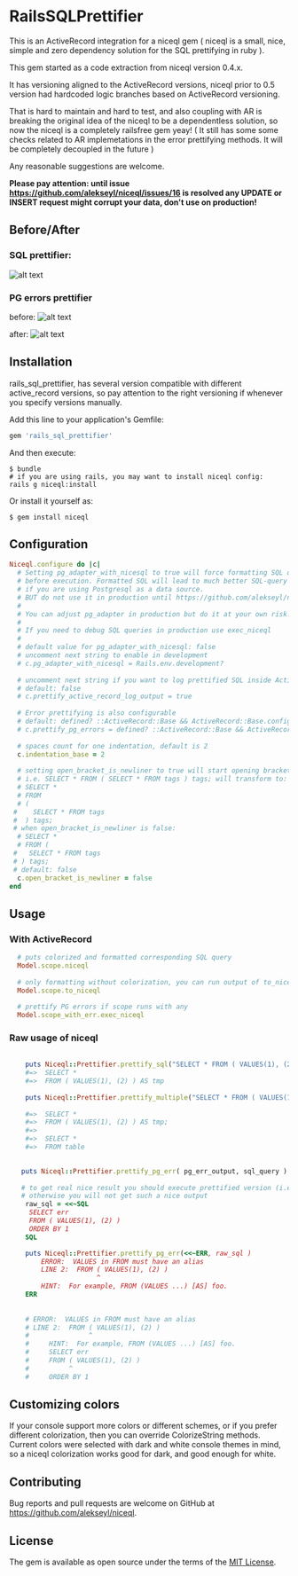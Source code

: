 # RailsSQLPrettifier

This is an ActiveRecord integration for a niceql gem ( niceql is a small, nice, simple and zero dependency solution for the SQL prettifying in ruby ).

This gem started as a code extraction from niceql version 0.4.x. 

It has versioning aligned to the ActiveRecord versions, niceql prior to 0.5 version had hardcoded logic branches based on ActiveRecord versioning. 

That is hard to maintain and hard to test, and also coupling with AR is breaking the original idea of the niceql to be a dependentless solution, so now the niceql is a completely railsfree gem yeay! ( It still has some some checks related to AR implemetations in the error prettifying methods. It will be completely decoupled in the future )

Any reasonable suggestions are welcome. 

**Please pay attention: until issue https://github.com/alekseyl/niceql/issues/16 is resolved any UPDATE or INSERT request might corrupt your data, don't use on production!**

 
## Before/After 
### SQL prettifier: 
![alt text](https://github.com/alekseyl/niceql/raw/master/to_niceql.png "To_niceql")

### PG errors prettifier 

before: 
![alt text](https://github.com/alekseyl/niceql/raw/master/err_was.png "To_niceql")

after:
![alt text](https://github.com/alekseyl/niceql/raw/master/err_now.png "To_niceql")


## Installation

rails_sql_prettifier, has several version compatible with different active_record versions, so pay attention to the right versioning
if whenever you specify versions manually.   

Add this line to your application's Gemfile:

```ruby
gem 'rails_sql_prettifier'
```

And then execute:

    $ bundle
    # if you are using rails, you may want to install niceql config:
    rails g niceql:install 

Or install it yourself as:

    $ gem install niceql

## Configuration

```ruby
Niceql.configure do |c|
  # Setting pg_adapter_with_nicesql to true will force formatting SQL queries
  # before execution. Formatted SQL will lead to much better SQL-query debugging and much more clearer error messages 
  # if you are using Postgresql as a data source. 
  # BUT do not use it in production until https://github.com/alekseyl/niceql/issues/16 is resolved 
  # 
  # You can adjust pg_adapter in production but do it at your own risk!
  # 
  # If you need to debug SQL queries in production use exec_niceql
  # 
  # default value for pg_adapter_with_nicesql: false
  # uncomment next string to enable in development
  # c.pg_adapter_with_nicesql = Rails.env.development?
  
  # uncomment next string if you want to log prettified SQL inside ActiveRecord logging. 
  # default: false
  # c.prettify_active_record_log_output = true
  
  # Error prettifying is also configurable
  # default: defined? ::ActiveRecord::Base && ActiveRecord::Base.configurations[Rails.env]['adapter'] == 'postgresql'
  # c.prettify_pg_errors = defined? ::ActiveRecord::Base && ActiveRecord::Base.configurations[Rails.env]['adapter'] == 'postgresql'
  
  # spaces count for one indentation, default is 2
  c.indentation_base = 2
  
  # setting open_bracket_is_newliner to true will start opening brackets '(' with nested subqueries from new line 
  # i.e. SELECT * FROM ( SELECT * FROM tags ) tags; will transform to: 
  # SELECT * 
  # FROM 
  # ( 
 #    SELECT * FROM tags 
 #  ) tags;
 # when open_bracket_is_newliner is false: 
  # SELECT * 
  # FROM ( 
 #   SELECT * FROM tags 
 # ) tags; 
 # default: false
  c.open_bracket_is_newliner = false
end
```

## Usage

### With ActiveRecord

```ruby
  # puts colorized and formatted corresponding SQL query
  Model.scope.niceql
  
  # only formatting without colorization, you can run output of to_niceql as a SQL query in connection.execute  
  Model.scope.to_niceql
  
  # prettify PG errors if scope runs with any 
  Model.scope_with_err.exec_niceql 
```

### Raw usage of niceql

```ruby
   
    puts Niceql::Prettifier.prettify_sql("SELECT * FROM ( VALUES(1), (2) ) AS tmp")
    #=>  SELECT * 
    #=>  FROM ( VALUES(1), (2) ) AS tmp
    
    puts Niceql::Prettifier.prettify_multiple("SELECT * FROM ( VALUES(1), (2) ) AS tmp; SELECT * FROM table")
    
    #=>  SELECT * 
    #=>  FROM ( VALUES(1), (2) ) AS tmp;
    #=>
    #=>  SELECT * 
    #=>  FROM table
    

   puts Niceql::Prettifier.prettify_pg_err( pg_err_output, sql_query )
   
   # to get real nice result you should execute prettified version (i.e. execute( prettified_sql ) !) of query on your DB! 
   # otherwise you will not get such a nice output
    raw_sql = <<~SQL
     SELECT err 
     FROM ( VALUES(1), (2) )
     ORDER BY 1
    SQL

    puts Niceql::Prettifier.prettify_pg_err(<<~ERR, raw_sql )
        ERROR:  VALUES in FROM must have an alias
        LINE 2:  FROM ( VALUES(1), (2) )
                      ^
        HINT:  For example, FROM (VALUES ...) [AS] foo.
    ERR
       
    
    # ERROR:  VALUES in FROM must have an alias
    # LINE 2:  FROM ( VALUES(1), (2) )
    #               ^
    #     HINT:  For example, FROM (VALUES ...) [AS] foo.
    #     SELECT err
    #     FROM ( VALUES(1), (2) )
    #          ^
    #     ORDER BY 1

```

## Customizing colors
If your console support more colors or different schemes, or if you prefer different colorization, then you can override ColorizeString methods. 
Current colors were selected with dark and white console themes in mind, so a niceql colorization works good for dark, and good enough for white.

## 

## Contributing

Bug reports and pull requests are welcome on GitHub at https://github.com/alekseyl/niceql.

## License

The gem is available as open source under the terms of the [MIT License](http://opensource.org/licenses/MIT).
